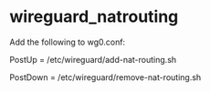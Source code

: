 # wireguard_natrouting

Add the following to wg0.conf:

PostUp = /etc/wireguard/add-nat-routing.sh

PostDown = /etc/wireguard/remove-nat-routing.sh
